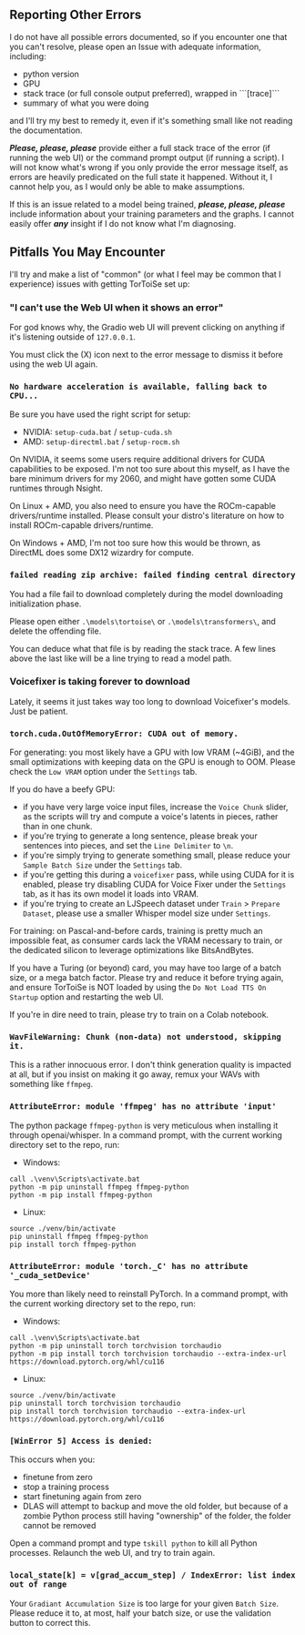 ## Reporting Other Errors

I do not have all possible errors documented, so if you encounter one that you can't resolve, please open an Issue with adequate information, including:
* python version
* GPU
* stack trace (or full console output preferred), wrapped in \`\`\`\[trace\]\`\`\` 
* summary of what you were doing

and I'll try my best to remedy it, even if it's something small like not reading the documentation.

***Please, please, please*** provide either a full stack trace of the error (if running the web UI) or the command prompt output (if running a script). I will not know what's wrong if you only provide the error message itself, as errors are heavily predicated on the full state it happened. Without it, I cannot help you, as I would only be able to make assumptions.

If this is an issue related to a model being trained, ***please, please, please*** include information about your training parameters and the graphs. I cannot easily offer ***any*** insight if I do not know what I'm diagnosing.

## Pitfalls You May Encounter

I'll try and make a list of "common" (or what I feel may be common that I experience) issues with getting TorToiSe set up:

### "I can't use the Web UI when it shows an error"

For god knows why, the Gradio web UI will prevent clicking on anything if it's listening outside of `127.0.0.1`.

You must click the (X) icon next to the error message to dismiss it before using the web UI again.

### `No hardware acceleration is available, falling back to CPU...`

Be sure you have used the right script for setup:
* NVIDIA: `setup-cuda.bat` / `setup-cuda.sh`
* AMD: `setup-directml.bat` / `setup-rocm.sh`

On NVIDIA, it seems some users require additional drivers for CUDA capabilities to be exposed. I'm not too sure about this myself, as I have the bare minimum drivers for my 2060, and might have gotten some CUDA runtimes through Nsight.

On Linux + AMD, you also need to ensure you have the ROCm-capable drivers/runtime installed. Please consult your distro's literature on how to install ROCm-capable drivers/runtime.

On Windows + AMD, I'm not too sure how this would be thrown, as DirectML does some DX12 wizardry for compute.

### `failed reading zip archive: failed finding central directory`

You had a file fail to download completely during the model downloading initialization phase.

Please open either `.\models\tortoise\` or `.\models\transformers\`, and delete the offending file.

You can deduce what that file is by reading the stack trace. A few lines above the last like will be a line trying to read a model path.

### Voicefixer is taking forever to download

Lately, it seems it just takes way too long to download Voicefixer's models. Just be patient.

### `torch.cuda.OutOfMemoryError: CUDA out of memory.`

For generating: you most likely have a GPU with low VRAM (~4GiB), and the small optimizations with keeping data on the GPU is enough to OOM. Please check the `Low VRAM` option under the `Settings` tab.

If you do have a beefy GPU:
* if you have very large voice input files, increase the `Voice Chunk` slider, as the scripts will try and compute a voice's latents in pieces, rather than in one chunk.
* if you're trying to generate a long sentence, please break your sentences into pieces, and set the `Line Delimiter` to `\n`.
* if you're simply trying to generate something small, please reduce your `Sample Batch Size` under the `Settings` tab.
* if you're getting this during a `voicefixer` pass, while using CUDA for it is enabled, please try disabling CUDA for Voice Fixer under the `Settings` tab, as it has its own model it loads into VRAM.
* if you're trying to create an LJSpeech dataset under `Train` > `Prepare Dataset`, please use a smaller Whisper model size under `Settings`.

For training: on Pascal-and-before cards, training is pretty much an impossible feat, as consumer cards lack the VRAM necessary to train, or the dedicated silicon to leverage optimizations like BitsAndBytes.

If you have a Turing (or beyond) card, you may have too large of a batch size, or a mega batch factor. Please try and reduce it before trying again, and ensure TorToiSe is NOT loaded by using the `Do Not Load TTS On Startup` option and restarting the web UI.

If you're in dire need to train, please try to train on a Colab notebook.

### `WavFileWarning: Chunk (non-data) not understood, skipping it.`

This is a rather innocuous error. I don't think generation quality is impacted at all, but if you insist on making it go away, remux your WAVs with something like `ffmpeg`.

### `AttributeError: module 'ffmpeg' has no attribute 'input'`

The python package `ffmpeg-python` is very meticulous when installing it through openai/whisper. In a command prompt, with the current working directory set to the repo, run:
* Windows:
```
call .\venv\Scripts\activate.bat
python -m pip uninstall ffmpeg ffmpeg-python
python -m pip install ffmpeg-python
```
* Linux:
```
source ./venv/bin/activate
pip uninstall ffmpeg ffmpeg-python
pip install torch ffmpeg-python
```

### `AttributeError: module 'torch._C' has no attribute '_cuda_setDevice'`

You more than likely need to reinstall PyTorch. In a command prompt, with the current working directory set to the repo, run:
* Windows:
```
call .\venv\Scripts\activate.bat
python -m pip uninstall torch torchvision torchaudio
python -m pip install torch torchvision torchaudio --extra-index-url https://download.pytorch.org/whl/cu116
```
* Linux:
```
source ./venv/bin/activate
pip uninstall torch torchvision torchaudio
pip install torch torchvision torchaudio --extra-index-url https://download.pytorch.org/whl/cu116
```

### `[WinError 5] Access is denied:`

This occurs when you:
* finetune from zero
* stop a training process
* start finetuning again from zero
* DLAS will attempt to backup and move the old folder, but because of a zombie Python process still having "ownership" of the folder, the folder cannot be removed

Open a command prompt and type `tskill python` to kill all Python processes. Relaunch the web UI, and try to train again.

### `local_state[k] = v[grad_accum_step] / IndexError: list index out of range`

Your `Gradiant Accumulation Size` is too large for your given `Batch Size`. Please reduce it to, at most, half your batch size, or use the validation button to correct this.
